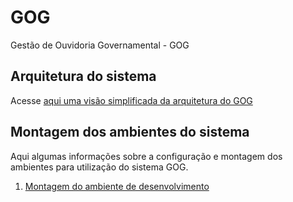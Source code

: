 # GOG
Gestão de Ouvidoria Governamental - GOG

Arquitetura do sistema
----------------------

Acesse [aqui uma visão simplificada da arquitetura do GOG](documentacao/arquitetura.md)

Montagem dos ambientes do sistema
---------------------------------

Aqui algumas informações sobre a configuração e montagem dos ambientes para utilização do sistema GOG.

1. [Montagem do ambiente de desenvolvimento](documentacao/MontarAmbienteDesenvolvimento.md)
